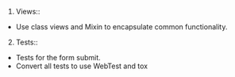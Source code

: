 1. Views::
* Use class views and Mixin to encapsulate common functionality.

2. Tests::
* Tests for the form submit.
* Convert all tests to use WebTest and tox
